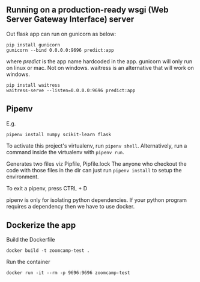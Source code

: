 ## Running on a production-ready wsgi (Web Server Gateway Interface) server

Out flask app can run on gunicorn as below:
```
pip install gunicorn
gunicorn --bind 0.0.0.0:9696 predict:app
```
where *predict* is the app name hardcoded in the app.
gunicorn will only run on linux or mac. Not on windows. waitress is an alternative that will work on windows.
```
pip install waitress
waitress-serve --listen=0.0.0.0:9696 predict:app
```

## Pipenv

E.g.

`pipenv install numpy scikit-learn flask`

To activate this project's virtualenv, run `pipenv shell`.
Alternatively, run a command inside the virtualenv with `pipenv run`.

Generates two files viz Pipfile, Pipfile.lock
The anyone who checkout the code with those files in the dir can just run `pipenv install` to setup the environment.

To exit a pipenv, press CTRL + D

pipenv is only for isolating python dependencies. If your python program requires a dependency then we have to use docker.

## Dockerize the app

Build the Dockerfile

`docker build -t zoomcamp-test .`

Run the container

`docker run -it --rm -p 9696:9696 zoomcamp-test`
